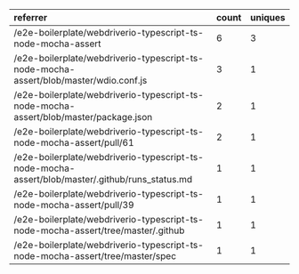 | referrer                                                                                        | count | uniques |
| :---------------------------------------------------------------------------------------------- | :---- | :------ |
| /e2e-boilerplate/webdriverio-typescript-ts-node-mocha-assert                                    | 6     | 3       |
| /e2e-boilerplate/webdriverio-typescript-ts-node-mocha-assert/blob/master/wdio.conf.js           | 3     | 1       |
| /e2e-boilerplate/webdriverio-typescript-ts-node-mocha-assert/blob/master/package.json           | 2     | 1       |
| /e2e-boilerplate/webdriverio-typescript-ts-node-mocha-assert/pull/61                            | 2     | 1       |
| /e2e-boilerplate/webdriverio-typescript-ts-node-mocha-assert/blob/master/.github/runs_status.md | 1     | 1       |
| /e2e-boilerplate/webdriverio-typescript-ts-node-mocha-assert/pull/39                            | 1     | 1       |
| /e2e-boilerplate/webdriverio-typescript-ts-node-mocha-assert/tree/master/.github                | 1     | 1       |
| /e2e-boilerplate/webdriverio-typescript-ts-node-mocha-assert/tree/master/spec                   | 1     | 1       |